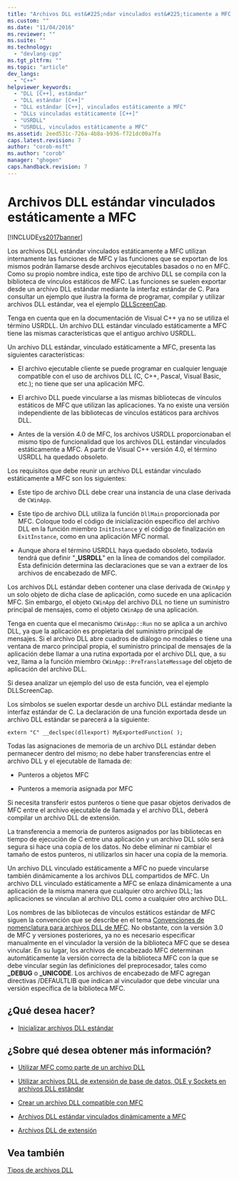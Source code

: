 ```yaml
---
title: "Archivos DLL est&#225;ndar vinculados est&#225;ticamente a MFC | Microsoft Docs"
ms.custom: ""
ms.date: "11/04/2016"
ms.reviewer: ""
ms.suite: ""
ms.technology: 
  - "devlang-cpp"
ms.tgt_pltfrm: ""
ms.topic: "article"
dev_langs: 
  - "C++"
helpviewer_keywords: 
  - "DLL [C++], estándar"
  - "DLL estándar [C++]"
  - "DLL estándar [C++], vinculados estáticamente a MFC"
  - "DLLs vinculadas estáticamente [C++]"
  - "USRDLL"
  - "USRDLL, vinculados estáticamente a MFC"
ms.assetid: 2eed531c-726a-4b8a-b936-f721dc00a7fa
caps.latest.revision: 7
author: "corob-msft"
ms.author: "corob"
manager: "ghogen"
caps.handback.revision: 7
---
```

# Archivos DLL est&#225;ndar vinculados est&#225;ticamente a MFC
[!INCLUDE[vs2017banner](../assembler/inline/includes/vs2017banner.md)]

Los archivos DLL estándar vinculados estáticamente a MFC utilizan internamente las funciones de MFC y las funciones que se exportan de los mismos podrán llamarse desde archivos ejecutables basados o no en MFC.  Como su propio nombre indica, este tipo de archivo DLL se compila con la biblioteca de vínculos estáticos de MFC.  Las funciones se suelen exportar desde un archivo DLL estándar mediante la interfaz estándar de C.  Para consultar un ejemplo que ilustra la forma de programar, compilar y utilizar archivos DLL estándar, vea el ejemplo [DLLScreenCap](http://msdn.microsoft.com/es-es/2171291d-3a50-403b-90a1-d93c2acb4f4a).  
  
 Tenga en cuenta que en la documentación de Visual C\+\+ ya no se utiliza el término USRDLL.  Un archivo DLL estándar vinculado estáticamente a MFC tiene las mismas características que el antiguo archivo USRDLL.  
  
 Un archivo DLL estándar, vinculado estáticamente a MFC, presenta las siguientes características:  
  
-   El archivo ejecutable cliente se puede programar en cualquier lenguaje compatible con el uso de archivos DLL \(C, C\+\+, Pascal, Visual Basic, etc.\); no tiene que ser una aplicación MFC.  
  
-   El archivo DLL puede vincularse a las mismas bibliotecas de vínculos estáticos de MFC que utilizan las aplicaciones.  Ya no existe una versión independiente de las bibliotecas de vínculos estáticos para archivos DLL.  
  
-   Antes de la versión 4.0 de MFC, los archivos USRDLL proporcionaban el mismo tipo de funcionalidad que los archivos DLL estándar vinculados estáticamente a MFC.  A partir de Visual C\+\+ versión 4.0, el término USRDLL ha quedado obsoleto.  
  
 Los requisitos que debe reunir un archivo DLL estándar vinculado estáticamente a MFC son los siguientes:  
  
-   Este tipo de archivo DLL debe crear una instancia de una clase derivada de `CWinApp`.  
  
-   Este tipo de archivo DLL utiliza la función `DllMain` proporcionada por MFC.  Coloque todo el código de inicialización específico del archivo DLL en la función miembro `InitInstance` y el código de finalización en `ExitInstance`, como en una aplicación MFC normal.  
  
-   Aunque ahora el término USRDLL haya quedado obsoleto, todavía tendrá que definir "**\_USRDLL**" en la línea de comandos del compilador.  Esta definición determina las declaraciones que se van a extraer de los archivos de encabezado de MFC.  
  
 Los archivos DLL estándar deben contener una clase derivada de `CWinApp` y un solo objeto de dicha clase de aplicación, como sucede en una aplicación MFC.  Sin embargo, el objeto `CWinApp` del archivo DLL no tiene un suministro principal de mensajes, como el objeto `CWinApp` de una aplicación.  
  
 Tenga en cuenta que el mecanismo `CWinApp::Run` no se aplica a un archivo DLL, ya que la aplicación es propietaria del suministro principal de mensajes.  Si el archivo DLL abre cuadros de diálogo no modales o tiene una ventana de marco principal propia, el suministro principal de mensajes de la aplicación debe llamar a una rutina exportada por el archivo DLL que, a su vez, llama a la función miembro `CWinApp::PreTranslateMessage` del objeto de aplicación del archivo DLL.  
  
 Si desea analizar un ejemplo del uso de esta función, vea el ejemplo DLLScreenCap.  
  
 Los símbolos se suelen exportar desde un archivo DLL estándar mediante la interfaz estándar de C.  La declaración de una función exportada desde un archivo DLL estándar se parecerá a la siguiente:  
  
```  
extern "C" __declspec(dllexport) MyExportedFunction( );  
```  
  
 Todas las asignaciones de memoria de un archivo DLL estándar deben permanecer dentro del mismo; no debe haber transferencias entre el archivo DLL y el ejecutable de llamada de:  
  
-   Punteros a objetos MFC  
  
-   Punteros a memoria asignada por MFC  
  
 Si necesita transferir estos punteros o tiene que pasar objetos derivados de MFC entre el archivo ejecutable de llamada y el archivo DLL, deberá compilar un archivo DLL de extensión.  
  
 La transferencia a memoria de punteros asignados por las bibliotecas en tiempo de ejecución de C entre una aplicación y un archivo DLL sólo será segura si hace una copia de los datos.  No debe eliminar ni cambiar el tamaño de estos punteros, ni utilizarlos sin hacer una copia de la memoria.  
  
 Un archivo DLL vinculado estáticamente a MFC no puede vincularse también dinámicamente a los archivos DLL compartidos de MFC.  Un archivo DLL vinculado estáticamente a MFC se enlaza dinámicamente a una aplicación de la misma manera que cualquier otro archivo DLL; las aplicaciones se vinculan al archivo DLL como a cualquier otro archivo DLL.  
  
 Los nombres de las bibliotecas de vínculos estáticos estándar de MFC siguen la convención que se describe en el tema [Convenciones de nomenclatura para archivos DLL de MFC](../build/naming-conventions-for-mfc-dlls.md).  No obstante, con la versión 3.0 de MFC y versiones posteriores, ya no es necesario especificar manualmente en el vinculador la versión de la biblioteca MFC que se desea vincular.  En su lugar, los archivos de encabezado MFC determinan automáticamente la versión correcta de la biblioteca MFC con la que se debe vincular según las definiciones del preprocesador, tales como **\_DEBUG** o **\_UNICODE**.  Los archivos de encabezado de MFC agregan directivas \/DEFAULTLIB que indican al vinculador que debe vincular una versión específica de la biblioteca MFC.  
  
## ¿Qué desea hacer?  
  
-   [Inicializar archivos DLL estándar](../build/initializing-regular-dlls.md)  
  
## ¿Sobre qué desea obtener más información?  
  
-   [Utilizar MFC como parte de un archivo DLL](../mfc/tn011-using-mfc-as-part-of-a-dll.md)  
  
-   [Utilizar archivos DLL de extensión de base de datos, OLE y Sockets en archivos DLL estándar](../build/using-database-ole-and-sockets-extension-dlls-in-regular-dlls.md)  
  
-   [Crear un archivo DLL compatible con MFC](../mfc/reference/mfc-dll-wizard.md)  
  
-   [Archivos DLL estándar vinculados dinámicamente a MFC](../build/regular-dlls-dynamically-linked-to-mfc.md)  
  
-   [Archivos DLL de extensión](../build/extension-dlls-overview.md)  
  
## Vea también  
 [Tipos de archivos DLL](../build/kinds-of-dlls.md)